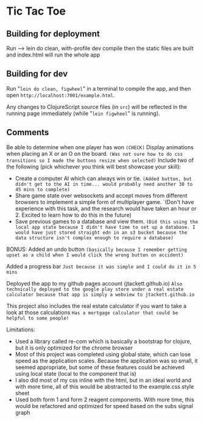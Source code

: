 # Tic Tac Toe

## Building for deployment
Run --> lein do clean, with-profile dev compile
then the static files are built and index.html will run the whole app

## Building for dev
Run "`lein do clean, figwheel`" in a terminal to compile the app, and then open `http://localhost:7001/example.html`.

Any changes to ClojureScript source files (in `src`) will be reflected in the running page immediately (while "`lein figwheel`" is running).

## Comments
Be able to determine when one player has won `(CHECK)`
Display animations when placing an X or an O on the board.
  `(Was not sure how to do css transitions so I made the buttons resize when selected)`
Include two of the following (pick whichever you think will best showcase your skill):
 - Create a computer AI which can always win or tie.
     `(Added button, but didn't get to the AI in time... would probably need another 30 to 45 mins to complete)`
 - Share game state over websockets and accept moves from different browsers to implement a simple form of multiplayer game.
     `(Don't have experience with this task, and the research would have taken an hour or 2. Excited to learn how to do this in the future)
 - Save previous games to a database and view them.
     `(Did this using the local app state because I didn't have time to set up a database. I would have just stored straight edn in an s3 bucket because the data structure isn't complex enough to require a database)`

BONUS:
Added an undo button
    `(basically because I remember getting upset as a child when I would click the wrong button on accident)`

Added a progress bar
    `Just because it was simple and I could do it in 5 mins`

Deployed the app to my github pages account (jtackett.github.io)
    `Also technically deployed to the google play store under a real estate calculator because that app is simply a webview to jtackett.github.io`

This project also includes the real estate calculator if you want to take a look at those calculations
    `Has a mortgage calculator that could be helpful to some people!`


Limitations:
 - Used a library called re-com which is basically a bootstrap for clojure, but it is only optimized for the chrome browser
 - Most of this project was completed using global state, which can lose speed as the application scales. Because the application was so small, it seemed appropriate, but some of these features could be achieved using local state (local to the component that is)
 - I also did most of my css inline with the html, but in an ideal world and with more time, all of this would be abstracted to the example.css style sheet
 - Used both form 1 and form 2 reagent components. With more time, this would be refactored and optimized for speed based on the subs signal graph
